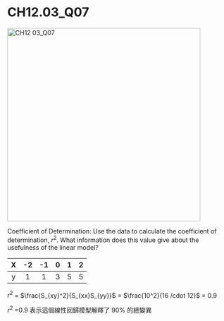 # CH12.03_Q07 #

<img width="438" alt="CH12 03_Q07" src="https://github.com/user-attachments/assets/38ac3a72-d967-46ad-a3b6-9bb5e87e00ef" />


Coefficient of Determination: Use the data to calculate the coefficient of determination, $r^2$. What information does this value give about the usefulness of the linear model?

| X | -2 | -1 | 0 | 1 | 2 |
|:-:|:--:|:--:|:-:|:-:|:-:|
| y |  1 |  1 | 3 | 5 | 5 |


$r^2$ = $\frac{S_{xy}^2}{S_{xx}S_{yy}}$ = $\frac{10^2}{16 /cdot 12}$ = 0.9

$r^2$ =0.9 表示這個線性回歸模型解釋了 90% 的總變異
